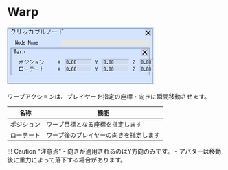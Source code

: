 # Warp

![Warp](img/Warp.jpg)

ワープアクションは、プレイヤーを指定の座標・向きに瞬間移動させます。

| 名称 |  機能  |
| ----   | ---- |
| ポジション | ワープ目標となる座標を指定します |
| ローテート | ワープ後のプレイヤーの向きを指定します |

!!! Caution "注意点"
    - 向きが適用されるのはY方向のみです。
    - アバターは移動後に重力によって落下する場合があります。

